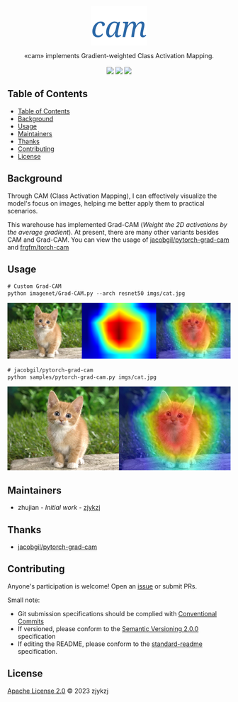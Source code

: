 <!-- <div align="right">
  Language:
    🇺🇸
  <a title="Chinese" href="./README.zh-CN.md">🇨🇳</a>
</div> -->

 <div align="center"><a title="" href="git@github.com:zjykzj/cam.git"><img align="center" src="./imgs/cam.png"></a></div>

<p align="center">
  «cam» implements Gradient-weighted Class Activation Mapping.
<br>
<br>
  <a href="https://github.com/RichardLitt/standard-readme"><img src="https://img.shields.io/badge/standard--readme-OK-green.svg?style=flat-square"></a>
  <a href="https://conventionalcommits.org"><img src="https://img.shields.io/badge/Conventional%20Commits-1.0.0-yellow.svg"></a>
  <a href="http://commitizen.github.io/cz-cli/"><img src="https://img.shields.io/badge/commitizen-friendly-brightgreen.svg"></a>
</p>

## Table of Contents

- [Table of Contents](#table-of-contents)
- [Background](#background)
- [Usage](#usage)
- [Maintainers](#maintainers)
- [Thanks](#thanks)
- [Contributing](#contributing)
- [License](#license)

## Background

Through CAM (Class Activation Mapping), I can effectively visualize the model's focus on images, helping me better apply
them to practical scenarios.

This warehouse has implemented Grad-CAM (*Weight the 2D activations by the average gradient*). At present, there are
many other variants besides CAM and Grad-CAM. You can view the usage
of [jacobgil/pytorch-grad-cam](https://github.com/jacobgil/pytorch-grad-cam)
and [frgfm/torch-cam](https://github.com/frgfm/torch-cam)

## Usage

```shell
# Custom Grad-CAM
python imagenet/Grad-CAM.py --arch resnet50 imgs/cat.jpg
```

![](./imgs/cmp.jpg)

```shell
# jacobgil/pytorch-grad-cam
python samples/pytorch-grad-cam.py imgs/cat.jpg
```

![](./imgs/cmp_v2.jpg)

## Maintainers

* zhujian - *Initial work* - [zjykzj](https://github.com/zjykzj)

## Thanks

* [jacobgil/pytorch-grad-cam](https://github.com/jacobgil/pytorch-grad-cam)

## Contributing

Anyone's participation is welcome! Open an [issue](https://github.com/jacobgil/pytorch-grad-cam/issues) or submit PRs.

Small note:

* Git submission specifications should be complied
  with [Conventional Commits](https://www.conventionalcommits.org/en/v1.0.0-beta.4/)
* If versioned, please conform to the [Semantic Versioning 2.0.0](https://semver.org) specification
* If editing the README, please conform to the [standard-readme](https://github.com/RichardLitt/standard-readme)
  specification.

## License

[Apache License 2.0](LICENSE) © 2023 zjykzj